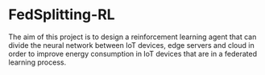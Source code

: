 # FedSplitting-RL
The aim of this project is to design a reinforcement learning agent that can divide the neural network between IoT devices, edge servers and cloud in order to improve energy consumption in IoT devices that are in a federated learning process.